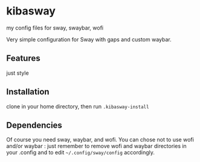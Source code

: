 # kibasway
my config files for sway, swaybar, wofi

Very simple configuration for Sway with gaps and custom waybar.


## Features

just style

## Installation

clone in your home directory, then run ```.kibasway-install```

## Dependencies

Of course you need sway, waybar, and wofi. You can chose not to use wofi and/or waybar : just remember to remove wofi and waybar directories in your .config and to edit ```~/.config/sway/config```  accordingly.
